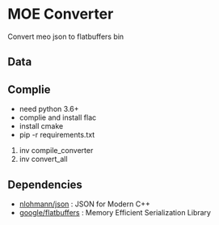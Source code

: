 # MOE Converter

Convert meo json to flatbuffers bin

## Data

## Complie

- need python 3.6+
- complie and install flac
- install cmake
- pip -r requirements.txt

1. inv compile_converter
2. inv convert_all

## Dependencies

- [nlohmann/json](https://github.com/nlohmann/json) : JSON for Modern C++
- [google/flatbuffers](https://github.com/google/flatbuffers) : Memory Efficient Serialization Library
